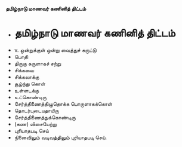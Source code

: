 **தமிழ்நாடு மாணவர் கணினித் திட்டம்**
- # தமிழ்நாடு மாணவர் கணினித் திட்டம்
- v. ஒன்றுக்குள் ஒன்று வைத்துச் சுருட்டு
- பொதி
- திருகு சுருளாகச் சற்று
- சிக்கவை
- சிக்கலாக்கு
- சூழ்ந்து கொள்
- உள்ளடக்கு
- உட்கொண்டிரு
- சேர்த்திணைத்திழுதொக்க பொருளாகக்கொள்
- தொடர்புடையதாயிரு
- சேர்த்திணைத்துக்கொண்டிரு
- (கண) விசையேற்று
- புரியாதபடி செய்
- நினைவிலும் வடிவத்திலும் புரியாதபடி செய்.

